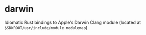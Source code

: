 # darwin

Idiomatic Rust bindings to Apple's Darwin Clang module (located at `$SDKROOT/usr/include/module.modulemap`).
